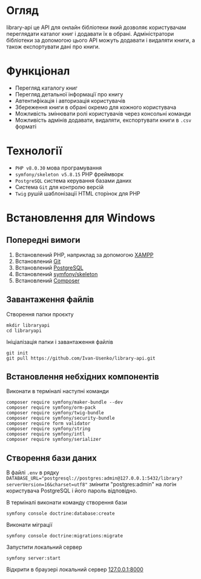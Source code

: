 # Огляд
library-api це API для онлайн бібліотеки який дозволяє користувачам переглядати каталог книг і додавати їх в обрані.
Адміністратори бібліотеки за допомогою цього API можуть додавати і видаляти книги, а також експортувати дані про книги.
# Функціонал
* Перегляд каталогу книг
* Перегляд детальної інформації про книгу
* Автентифікація і авторизація користувачів
* Збереження книги в обрані окремо для кожного користувача
* Можливість змінювати ролі користувачів через консольні команди
* Можливість адмінів додавати, видаляти, експортувати книги в `.csv` форматі
# Технології
* `PHP v8.0.30` мова програмування
* `symfony/skeleton v5.8.15` PHP фреймворк
* `PostgreSQL` система керування базами даних
* Система `Git` для контролю версій
* `Twig` рушій шаблонізації HTML сторінок для PHP
# Встановлення для Windows
## Попередні вимоги
1. Встановлений PHP, наприклад за допомогою [XAMPP](https://www.apachefriends.org/download.html)
2. Встановлений [Git](https://git-scm.com/downloads)
3. Встановлений [PostgreSQL](https://www.postgresql.org/download/)
4. Встановлений [symfony/skeleton](https://symfony.com/download)
5. Встановлений [Composer](https://getcomposer.org/)
## Завантаження файлів
Створення папки проєкту
```
mkdir libraryapi
cd libraryapi
```
Ініціалізація папки і завантаження файлів
```
git init
git pull https://github.com/Ivan-Usenko/library-api.git
```
## Встановлення небхідних компонентів
Виконати в терміналі наступні команди
```
composer require symfony/maker-bundle --dev
composer require symfony/orm-pack
composer require symfony/twig-bundle
composer require symfony/security-bundle
composer require form validator
composer require symfony/string
composer require symfony/intl
composer require symfony/serializer
```
## Створення бази даних
В файлі `.env` в рядку
`DATABASE_URL="postgresql://postgres:admin@127.0.0.1:5432/library?serverVersion=16&charset=utf8"`
змінити "postgres:admin" на логін користувача PostgreSQL і його пароль відповідно.

В терміналі виконати команду створення бази
```
symfony console doctrine:database:create
```
Виконати міграції
```
symfony console doctrine:migrations:migrate
```
Запустити локальний сервер
```
symfony server:start
```
Відкрити в браузері локальний сервер [127.0.0.1:8000](http://127.0.0.1:8000)